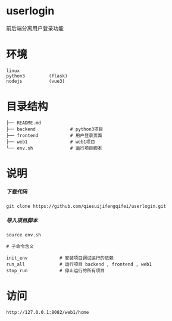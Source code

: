 # userlogin
前后端分离用户登录功能

# 环境
    linux
    python3         (flask)
    nodejs          (vue3)

# 目录结构
    ├── README.md
    ├── backend             # python3项目
    ├── frontend            # 用户登录页面
    ├── web1                # web1项目
    └── env.sh              # 运行项目脚本

# 说明
##### 下载代码

    git clone https://github.com/qiesuijifengqifei/userlogin.git

##### 导入项目脚本
    source env.sh

    # 子命令含义
    
    init_env            # 安装项目调试运行的依赖
    run_all             # 运行项目 backend , frontend , web1
    stop_run            # 停止运行的所有项目

# 访问
    http://127.0.0.1:8082/web1/home
    

